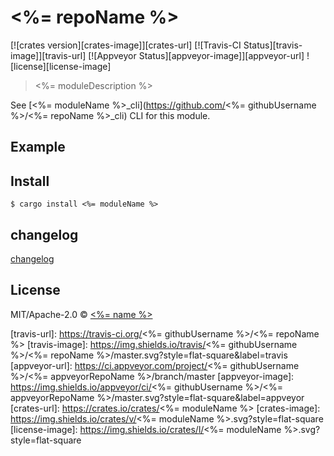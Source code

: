 # <%= repoName %>

[![crates version][crates-image]][crates-url] [![Travis-CI Status][travis-image]][travis-url] [![Appveyor Status][appveyor-image]][appveyor-url] ![license][license-image]

> <%= moduleDescription %>

See [<%= moduleName %>_cli](https://github.com/<%= githubUsername %>/<%= repoName %>_cli) CLI for this module.

## Example


## Install

```
$ cargo install <%= moduleName %>
```

## changelog

[changelog](./changelog.md)

## License

MIT/Apache-2.0 © [<%= name %>](<%= humanizedWebsite %>)

[travis-url]: https://travis-ci.org/<%= githubUsername %>/<%= repoName %>
[travis-image]: https://img.shields.io/travis/<%= githubUsername %>/<%= repoName %>/master.svg?style=flat-square&label=travis
[appveyor-url]: https://ci.appveyor.com/project/<%= githubUsername %>/<%= appveyorRepoName %>/branch/master
[appveyor-image]: https://img.shields.io/appveyor/ci/<%= githubUsername %>/<%= appveyorRepoName %>/master.svg?style=flat-square&label=appveyor
[crates-url]: https://crates.io/crates/<%= moduleName %>
[crates-image]: https://img.shields.io/crates/v/<%= moduleName %>.svg?style=flat-square
[license-image]: https://img.shields.io/crates/l/<%= moduleName %>.svg?style=flat-square
